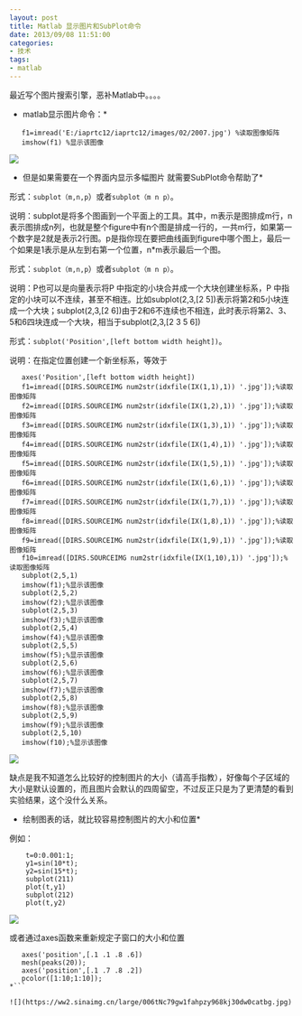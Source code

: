 ```yaml
---
layout: post
title: Matlab 显示图片和SubPlot命令
date: 2013/09/08 11:51:00
categories: 
- 技术
tags: 
- matlab
---
```


最近写个图片搜索引擎，恶补Matlab中。。。。

* matlab显示图片命令：* 
```
   f1=imread('E:/iaprtc12/iaprtc12/images/02/2007.jpg') %读取图像矩阵
   imshow(f1) %显示该图像 
```

![](https://ww3.sinaimg.cn/large/006tNc79gw1fahpzpmnhmj30dw0b976s.jpg) 

* 但是如果需要在一个界面内显示多幅图片 就需要SubPlot命令帮助了* 

形式：`subplot（m,n,p`）或者`subplot（m n p）`。

说明：subplot是将多个图画到一个平面上的工具。其中，m表示是图排成m行，n表示图排成n列，也就是整个figure中有n个图是排成一行的，一共m行，如果第一个数字是2就是表示2行图。p是指你现在要把曲线画到figure中哪个图上，最后一个如果是1表示是从左到右第一个位置，n*m表示最后一个图。

形式：`subplot（m,n,p`）或者`subplot（m n p）`。

说明：P也可以是向量表示将P 中指定的小块合并成一个大块创建坐标系，P 中指定的小块可以不连续，甚至不相连。比如subplot(2,3,[2 5])表示将第2和5小块连成一个大块；subplot(2,3,[2 6])由于2和6不连续也不相连，此时表示将第2、3、5和6四块连成一个大块，相当于subplot(2,3,[2 3 5 6])

形式：`subplot('Position',[left bottom width height])`。

说明：在指定位置创建一个新坐标系，等效于
```
   axes('Position',[left bottom width height])
   f1=imread([DIRS.SOURCEIMG num2str(idxfile(IX(1,1),1)) '.jpg']);%读取图像矩阵
   f2=imread([DIRS.SOURCEIMG num2str(idxfile(IX(1,2),1)) '.jpg']);%读取图像矩阵
   f3=imread([DIRS.SOURCEIMG num2str(idxfile(IX(1,3),1)) '.jpg']);%读取图像矩阵
   f4=imread([DIRS.SOURCEIMG num2str(idxfile(IX(1,4),1)) '.jpg']);%读取图像矩阵
   f5=imread([DIRS.SOURCEIMG num2str(idxfile(IX(1,5),1)) '.jpg']);%读取图像矩阵
   f6=imread([DIRS.SOURCEIMG num2str(idxfile(IX(1,6),1)) '.jpg']);%读取图像矩阵
   f7=imread([DIRS.SOURCEIMG num2str(idxfile(IX(1,7),1)) '.jpg']);%读取图像矩阵
   f8=imread([DIRS.SOURCEIMG num2str(idxfile(IX(1,8),1)) '.jpg']);%读取图像矩阵
   f9=imread([DIRS.SOURCEIMG num2str(idxfile(IX(1,9),1)) '.jpg']);%读取图像矩阵
   f10=imread([DIRS.SOURCEIMG num2str(idxfile(IX(1,10),1)) '.jpg']);%读取图像矩阵
   subplot(2,5,1)
   imshow(f1);%显示该图像 
   subplot(2,5,2)
   imshow(f2);%显示该图像 
   subplot(2,5,3)
   imshow(f3);%显示该图像 
   subplot(2,5,4)
   imshow(f4);%显示该图像 
   subplot(2,5,5)
   imshow(f5);%显示该图像 
   subplot(2,5,6)
   imshow(f6);%显示该图像 
   subplot(2,5,7)
   imshow(f7);%显示该图像 
   subplot(2,5,8)
   imshow(f8);%显示该图像 
   subplot(2,5,9)
   imshow(f9);%显示该图像 
   subplot(2,5,10)
   imshow(f10);%显示该图像 
```

![](https://ww4.sinaimg.cn/large/006tNc79gw1fahpzsexa7j30dw0a1402.jpg)

缺点是我不知道怎么比较好的控制图片的大小（请高手指教），好像每个子区域的大小是默认设置的，而且图片会默认的四周留空，不过反正只是为了更清楚的看到实验结果，这个没什么关系。

* 绘制图表的话，就比较容易控制图片的大小和位置* 

例如：
```
    t=0:0.001:1;
    y1=sin(10*t);
    y2=sin(15*t);
    subplot(211)
    plot(t,y1)
    subplot(212)
    plot(t,y2)
```

![](https://ww3.sinaimg.cn/large/006tNc79gw1fahpzurl8zj30dw0af3zt.jpg)

或者通过axes函数来重新规定子窗口的大小和位置
```
   axes('position',[.1 .1 .8 .6])
   mesh(peaks(20));  
   axes('position',[.1 .7 .8 .2])  
   pcolor([1:10;1:10]);
*```

![](https://ww2.sinaimg.cn/large/006tNc79gw1fahpzy968kj30dw0catbg.jpg)

